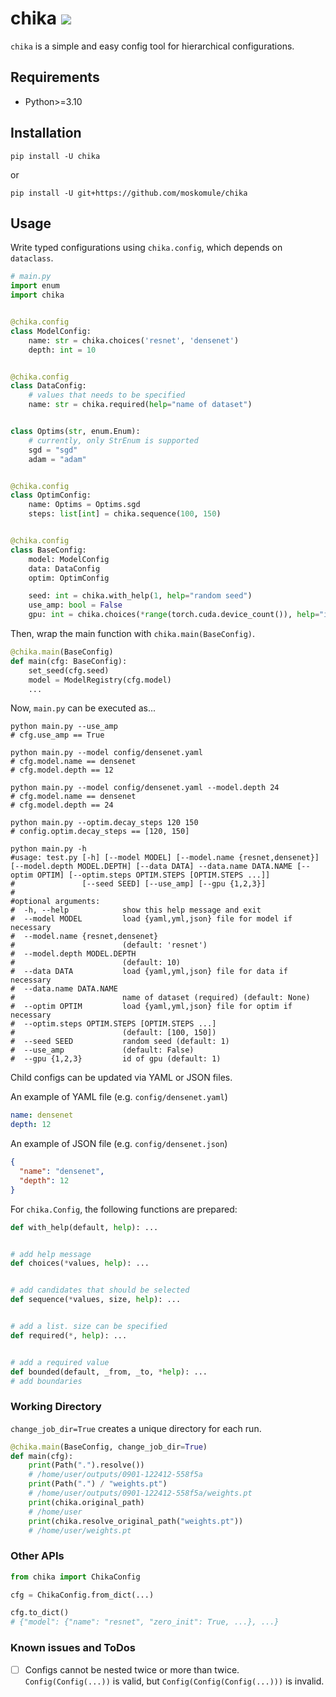 # chika ![](https://github.com/moskomule/chika/workflows/pytest/badge.svg)

`chika` is a simple and easy config tool for hierarchical configurations.

## Requirements

* Python>=3.10

## Installation

```
pip install -U chika
```

or

```
pip install -U git+https://github.com/moskomule/chika
```

## Usage

Write typed configurations using `chika.config`, which depends on `dataclass`.

```python
# main.py
import enum
import chika


@chika.config
class ModelConfig:
    name: str = chika.choices('resnet', 'densenet')
    depth: int = 10


@chika.config
class DataConfig:
    # values that needs to be specified
    name: str = chika.required(help="name of dataset")


class Optims(str, enum.Enum):
    # currently, only StrEnum is supported
    sgd = "sgd"
    adam = "adam"


@chika.config
class OptimConfig:
    name: Optims = Optims.sgd
    steps: list[int] = chika.sequence(100, 150)


@chika.config
class BaseConfig:
    model: ModelConfig
    data: DataConfig
    optim: OptimConfig

    seed: int = chika.with_help(1, help="random seed")
    use_amp: bool = False
    gpu: int = chika.choices(*range(torch.cuda.device_count()), help="id of gpu")
```

Then, wrap the main function with `chika.main(BaseConfig)`.

```python
@chika.main(BaseConfig)
def main(cfg: BaseConfig):
    set_seed(cfg.seed)
    model = ModelRegistry(cfg.model)
    ...
```

Now, `main.py` can be executed as...

```commandline
python main.py --use_amp
# cfg.use_amp == True

python main.py --model config/densenet.yaml
# cfg.model.name == densenet
# cfg.model.depth == 12

python main.py --model config/densenet.yaml --model.depth 24
# cfg.model.name == densenet
# cfg.model.depth == 24

python main.py --optim.decay_steps 120 150
# config.optim.decay_steps == [120, 150]

python main.py -h
#usage: test.py [-h] [--model MODEL] [--model.name {resnet,densenet}] [--model.depth MODEL.DEPTH] [--data DATA] --data.name DATA.NAME [--optim OPTIM] [--optim.steps OPTIM.STEPS [OPTIM.STEPS ...]]
#               [--seed SEED] [--use_amp] [--gpu {1,2,3}]
#
#optional arguments:
#  -h, --help            show this help message and exit
#  --model MODEL         load {yaml,yml,json} file for model if necessary
#  --model.name {resnet,densenet}
#                        (default: 'resnet')
#  --model.depth MODEL.DEPTH
#                        (default: 10)
#  --data DATA           load {yaml,yml,json} file for data if necessary
#  --data.name DATA.NAME
#                        name of dataset (required) (default: None)
#  --optim OPTIM         load {yaml,yml,json} file for optim if necessary
#  --optim.steps OPTIM.STEPS [OPTIM.STEPS ...]
#                        (default: [100, 150])
#  --seed SEED           random seed (default: 1)
#  --use_amp             (default: False)
#  --gpu {1,2,3}         id of gpu (default: 1)
```

Child configs can be updated via YAML or JSON files.

An example of YAML file (e.g. `config/densenet.yaml`)
```yaml
name: densenet
depth: 12 
```

An example of JSON file (e.g. `config/densenet.json`)
```json
{
  "name": "densenet",
  "depth": 12
}
```

For `chika.Config`, the following functions are prepared:

```python
def with_help(default, help): ...


# add help message
def choices(*values, help): ...


# add candidates that should be selected
def sequence(*values, size, help): ...


# add a list. size can be specified
def required(*, help): ...


# add a required value
def bounded(default, _from, _to, *help): ...
# add boundaries
```

### Working Directory

`change_job_dir=True` creates a unique directory for each run.

```python
@chika.main(BaseConfig, change_job_dir=True)
def main(cfg):
    print(Path(".").resolve())
    # /home/user/outputs/0901-122412-558f5a
    print(Path(".") / "weights.pt")
    # /home/user/outputs/0901-122412-558f5a/weights.pt
    print(chika.original_path)
    # /home/user
    print(chika.resolve_original_path("weights.pt"))
    # /home/user/weights.pt
```

### Other APIs

```python
from chika import ChikaConfig

cfg = ChikaConfig.from_dict(...)

cfg.to_dict()
# {"model": {"name": "resnet", "zero_init": True, ...}, ...}
```

### Known issues and ToDos

- [ ] Configs cannot be nested twice or more than twice. `Config(Config(...))` is valid,
  but `Config(Config(Config(...)))` is invalid.
